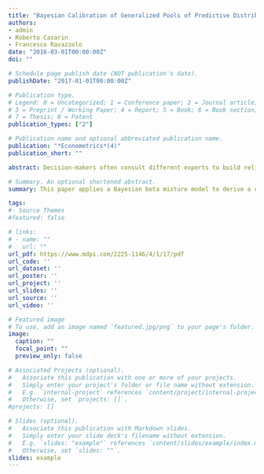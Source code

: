 ```yaml
---
title: "Bayesian Calibration of Generalized Pools of Predictive Distributions"
authors:
- admin
- Roberto Casarin
- Francesco Ravazzolo
date: "2016-03-01T00:00:00Z"
doi: ""

# Schedule page publish date (NOT publication's date).
publishDate: "2017-01-01T00:00:00Z"

# Publication type.
# Legend: 0 = Uncategorized; 1 = Conference paper; 2 = Journal article;
# 3 = Preprint / Working Paper; 4 = Report; 5 = Book; 6 = Book section;
# 7 = Thesis; 8 = Patent
publication_types: ["2"]

# Publication name and optional abbreviated publication name.
publication: "*Econometrics*(4)"
publication_short: ""

abstract: Decision-makers often consult different experts to build reliable forecasts on variables of interest. Combining more opinions and calibrating them to maximize the forecast accuracy is consequently a crucial issue in several economic problems. This paper applies a Bayesian beta mixture model to derive a combined and calibrated density function using random calibration functionals and random combination weights. In particular, it compares the application of linear, harmonic and logarithmic pooling in the Bayesian combination approach. The three combination schemes, i.e., linear, harmonic and logarithmic, are studied in simulation examples with multimodal densities and an empirical application with a large database of stock data. All of the experiments show that in a beta mixture calibration framework, the three combination schemes are substantially equivalent, achieving calibration, and no clear preference for one of them appears. The financial application shows that the linear pooling together with beta mixture calibration achieves the best results in terms of calibrated forecast. 

# Summary. An optional shortened abstract.
summary: This paper applies a Bayesian beta mixture model to derive a combined and calibrated density function using random calibration functionals and random combination weights.

tags:
#- Source Themes
#featured: false

# links:
# - name: ""
#   url: ""
url_pdf: https://www.mdpi.com/2225-1146/4/1/17/pdf
url_code: ''
url_dataset: ''
url_poster: ''
url_project: ''
url_slides: ''
url_source: ''
url_video: ''

# Featured image
# To use, add an image named `featured.jpg/png` to your page's folder. 
image:
  caption: ""
  focal_point: ""
  preview_only: false

# Associated Projects (optional).
#   Associate this publication with one or more of your projects.
#   Simply enter your project's folder or file name without extension.
#   E.g. `internal-project` references `content/project/internal-project/index.md`.
#   Otherwise, set `projects: []`.
#projects: []

# Slides (optional).
#   Associate this publication with Markdown slides.
#   Simply enter your slide deck's filename without extension.
#   E.g. `slides: "example"` references `content/slides/example/index.md`.
#   Otherwise, set `slides: ""`.
slides: example
---
```



